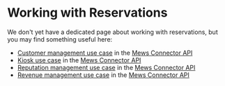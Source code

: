 # Working with Reservations

We don't yet have a dedicated page about working with reservations, but you may find something useful here:

* [Customer management use case](https://mews-systems.gitbook.io/connector-api/use-cases/customer-management) in the [Mews Connector API](https://mews-systems.gitbook.io/connector-api)
* [Kiosk use case](https://mews-systems.gitbook.io/connector-api/use-cases/kiosk) in the [Mews Connector API](https://mews-systems.gitbook.io/connector-api)
* [Reputation management use case](https://mews-systems.gitbook.io/connector-api/use-cases/reputation-management) in the [Mews Connector API](https://mews-systems.gitbook.io/connector-api)
* [Revenue management use case](https://mews-systems.gitbook.io/connector-api/use-cases/revenue-management) in the [Mews Connector API](https://mews-systems.gitbook.io/connector-api)
